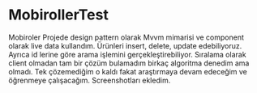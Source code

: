 # MobirollerTest
Mobiroler
Projede design pattern olarak Mvvm mimarisi ve component olarak  live data kullandım. Ürünleri insert, delete, update edebiliyoruz. Ayrıca id lerine göre arama işlemini gerçekleştirebiliyor. Sıralama olarak  client olmadan tam bir çözüm bulamadım birkaç algoritma denedim ama olmadı. Tek çözemediğim o kaldı fakat araştırmaya devam edeceğim ve öğrenmeye çalışacağım. Screenshotları ekledim.
